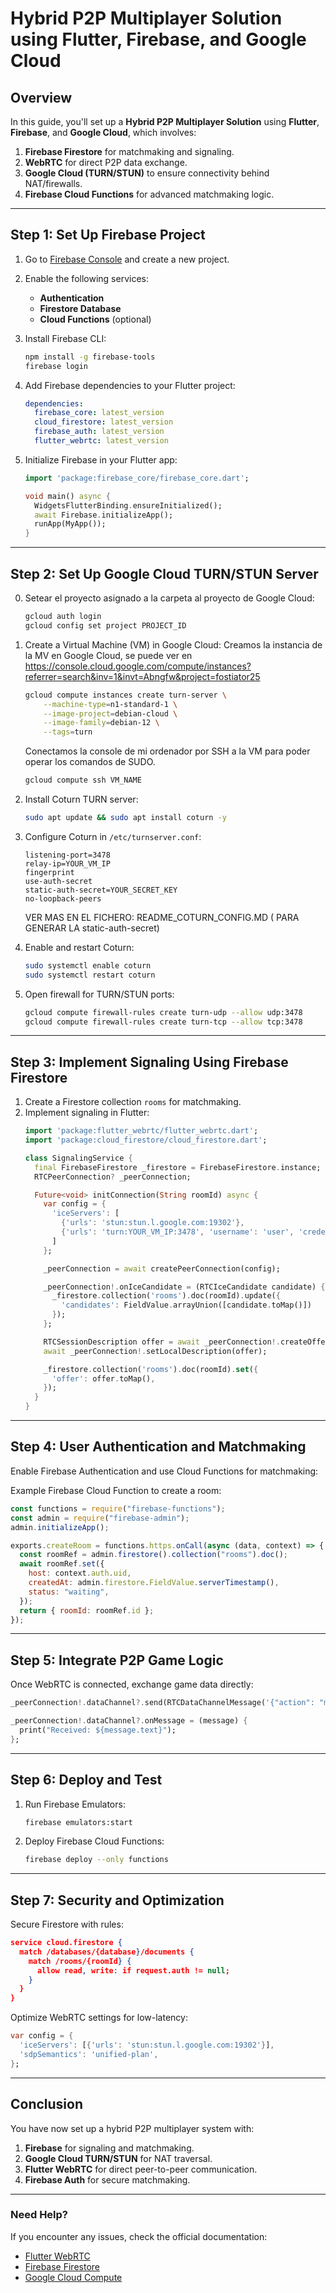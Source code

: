 # Hybrid P2P Multiplayer Solution using Flutter, Firebase, and Google Cloud

## Overview
In this guide, you'll set up a **Hybrid P2P Multiplayer Solution** using **Flutter**, **Firebase**, and **Google Cloud**, which involves:

1. **Firebase Firestore** for matchmaking and signaling.
2. **WebRTC** for direct P2P data exchange.
3. **Google Cloud (TURN/STUN)** to ensure connectivity behind NAT/firewalls.
4. **Firebase Cloud Functions** for advanced matchmaking logic.

---

## Step 1: Set Up Firebase Project

1. Go to [Firebase Console](https://console.firebase.google.com/) and create a new project.
2. Enable the following services:
   - **Authentication**
   - **Firestore Database**
   - **Cloud Functions** (optional)

3. Install Firebase CLI:
   ```bash
   npm install -g firebase-tools
   firebase login
   ```

4. Add Firebase dependencies to your Flutter project:
   ```yaml
   dependencies:
     firebase_core: latest_version
     cloud_firestore: latest_version
     firebase_auth: latest_version
     flutter_webrtc: latest_version
   ```

5. Initialize Firebase in your Flutter app:
   ```dart
   import 'package:firebase_core/firebase_core.dart';

   void main() async {
     WidgetsFlutterBinding.ensureInitialized();
     await Firebase.initializeApp();
     runApp(MyApp());
   }
   ```

---

## Step 2: Set Up Google Cloud TURN/STUN Server

0. Setear el proyecto asignado a la carpeta al proyecto de Google Cloud:
   ```bash
   gcloud auth login
   gcloud config set project PROJECT_ID
   ```

1. Create a Virtual Machine (VM) in Google Cloud:
   Creamos la instancia de la MV en Google Cloud, se puede ver en
   https://console.cloud.google.com/compute/instances?referrer=search&inv=1&invt=Abngfw&project=fostiator25
      ```bash
      gcloud compute instances create turn-server \
          --machine-type=n1-standard-1 \
          --image-project=debian-cloud \
          --image-family=debian-12 \
          --tags=turn
      ```
   Conectamos la console de mi ordenador por SSH a la VM para poder operar los comandos de SUDO.
      ```bash
      gcloud compute ssh VM_NAME
      ```

2. Install Coturn TURN server:
   ```bash
   sudo apt update && sudo apt install coturn -y
   ```

3. Configure Coturn in `/etc/turnserver.conf`:
   ```plaintext
   listening-port=3478
   relay-ip=YOUR_VM_IP
   fingerprint
   use-auth-secret
   static-auth-secret=YOUR_SECRET_KEY
   no-loopback-peers
   ```
   VER MAS EN EL FICHERO: README_COTURN_CONFIG.MD ( PARA GENERAR LA static-auth-secret)

4. Enable and restart Coturn:
   ```bash
   sudo systemctl enable coturn
   sudo systemctl restart coturn
   ```

5. Open firewall for TURN/STUN ports:
   ```bash
   gcloud compute firewall-rules create turn-udp --allow udp:3478
   gcloud compute firewall-rules create turn-tcp --allow tcp:3478
   ```

---

## Step 3: Implement Signaling Using Firebase Firestore

1. Create a Firestore collection `rooms` for matchmaking.
2. Implement signaling in Flutter:
   ```dart
   import 'package:flutter_webrtc/flutter_webrtc.dart';
   import 'package:cloud_firestore/cloud_firestore.dart';

   class SignalingService {
     final FirebaseFirestore _firestore = FirebaseFirestore.instance;
     RTCPeerConnection? _peerConnection;

     Future<void> initConnection(String roomId) async {
       var config = {
         'iceServers': [
           {'urls': 'stun:stun.l.google.com:19302'},
           {'urls': 'turn:YOUR_VM_IP:3478', 'username': 'user', 'credential': 'YOUR_SECRET_KEY'}
         ]
       };

       _peerConnection = await createPeerConnection(config);

       _peerConnection!.onIceCandidate = (RTCIceCandidate candidate) {
         _firestore.collection('rooms').doc(roomId).update({
           'candidates': FieldValue.arrayUnion([candidate.toMap()])
         });
       };

       RTCSessionDescription offer = await _peerConnection!.createOffer();
       await _peerConnection!.setLocalDescription(offer);

       _firestore.collection('rooms').doc(roomId).set({
         'offer': offer.toMap(),
       });
     }
   }
   ```

---

## Step 4: User Authentication and Matchmaking

Enable Firebase Authentication and use Cloud Functions for matchmaking:

Example Firebase Cloud Function to create a room:

```javascript
const functions = require("firebase-functions");
const admin = require("firebase-admin");
admin.initializeApp();

exports.createRoom = functions.https.onCall(async (data, context) => {
  const roomRef = admin.firestore().collection("rooms").doc();
  await roomRef.set({
    host: context.auth.uid,
    createdAt: admin.firestore.FieldValue.serverTimestamp(),
    status: "waiting",
  });
  return { roomId: roomRef.id };
});
```

---

## Step 5: Integrate P2P Game Logic

Once WebRTC is connected, exchange game data directly:

```dart
_peerConnection!.dataChannel?.send(RTCDataChannelMessage('{"action": "move", "x": 10, "y": 20"}'));

_peerConnection!.dataChannel?.onMessage = (message) {
  print("Received: ${message.text}");
};
```

---

## Step 6: Deploy and Test

1. Run Firebase Emulators:
   ```bash
   firebase emulators:start
   ```

2. Deploy Firebase Cloud Functions:
   ```bash
   firebase deploy --only functions
   ```

---

## Step 7: Security and Optimization

Secure Firestore with rules:

```json
service cloud.firestore {
  match /databases/{database}/documents {
    match /rooms/{roomId} {
      allow read, write: if request.auth != null;
    }
  }
}
```

Optimize WebRTC settings for low-latency:

```dart
var config = {
  'iceServers': [{'urls': 'stun:stun.l.google.com:19302'}],
  'sdpSemantics': 'unified-plan',
};
```

---

## Conclusion

You have now set up a hybrid P2P multiplayer system with:

1. **Firebase** for signaling and matchmaking.
2. **Google Cloud TURN/STUN** for NAT traversal.
3. **Flutter WebRTC** for direct peer-to-peer communication.
4. **Firebase Auth** for secure matchmaking.

---

### Need Help?
If you encounter any issues, check the official documentation:
- [Flutter WebRTC](https://pub.dev/packages/flutter_webrtc)
- [Firebase Firestore](https://firebase.google.com/docs/firestore)
- [Google Cloud Compute](https://cloud.google.com/compute/docs/)
